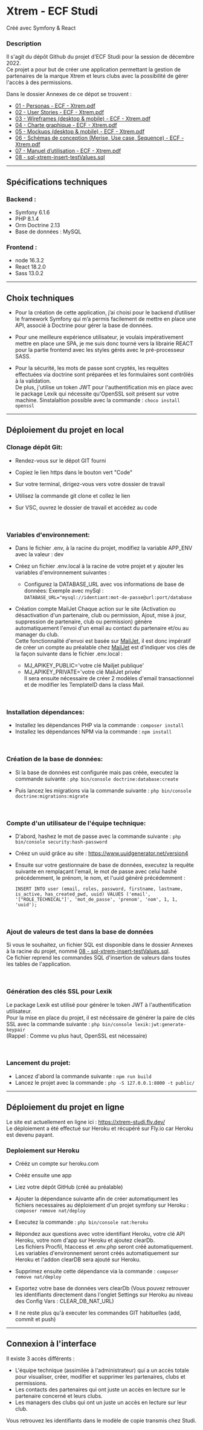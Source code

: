 # Xtrem - ECF Studi
Créé avec Symfony & React

### Description

Il s'agit du dépôt Github du projet d'ECF Studi pour la session de décembre 2022.  
Ce projet a pour but de créer une application permettant la gestion de partenaires de la marque Xtrem et leurs clubs avec la possibilité de gérer l'accès à des permissions.

Dans le dossier Annexes de ce dépot se trouvent :
- [01 - Personas - ECF - Xtrem.pdf](https://github.com/Mat-Boo/xtrem/blob/main/Annexes/01%20-%20Personas%20-%20ECF%20-%20Xtrem.pdf)
- [02 - User Stories - ECF - Xtrem.pdf](https://github.com/Mat-Boo/xtrem/blob/main/Annexes/02%20-%20User%20Stories%20-%20ECF%20-%20Xtrem.pdf)
- [03 - Wireframes (desktop & mobile) - ECF - Xtrem.pdf](https://github.com/Mat-Boo/xtrem/blob/main/Annexes/03%20-%20Wireframes%20(desktop%20%26%20mobile)%20-%20ECF%20-%20Xtrem.pdf)
- [04 - Charte graphique - ECF - Xtrem.pdf](https://github.com/Mat-Boo/xtrem/blob/main/Annexes/04%20-%20Charte%20graphique%20%20-%20ECF%20-%20Xtrem.pdf)
- [05 - Mockups (desktop & mobile) - ECF - Xtrem.pdf](https://github.com/Mat-Boo/xtrem/blob/main/Annexes/05%20-%20Mockups%20(desktop%20%26%20mobile)%20-%20ECF%20-%20Xtrem.pdf)
- [06 - Schémas de conception (Merise, Use case, Sequence) - ECF - Xtrem.pdf](https://github.com/Mat-Boo/xtrem/blob/main/Annexes/06%20-%20Sch%C3%A9mas%20de%20conception%20(Merise%2C%20Use%20case%2C%20Sequence)%20-%20ECF%20-%20Xtrem.pdf)
- [07 - Manuel d’utilisation - ECF - Xtrem.pdf](https://github.com/Mat-Boo/xtrem/blob/main/Annexes/07%20-%20Manuel%20d'utilisation%20-%20ECF%20-%20Xtrem.pdf)
- [08 - sql-xtrem-insert-testValues.sql](https://github.com/Mat-Boo/xtrem/blob/main/Annexes/08%20-%20Sql%20-%20Insert%20testValues%20-%20ECF%20-%20Xtrem.sql)

---

## Spécifications techniques
### Backend :
- Symfony 6.1.6
- PHP 8.1.4
- Orm Doctrine 2.13
- Base de données : MySQL

### Frontend :
- node 16.3.2
- React 18.2.0
- Sass 13.0.2

---

## Choix techniques
- Pour la création de cette application, j’ai choisi pour le backend d’utiliser le framework Symfony qui m’a permis facilement de mettre en place une API, associé à Doctrine pour gérer la base de données.

- Pour une meilleure expérience utilisateur, je voulais impérativement mettre en place une SPA, je me suis donc tourné vers la librairie REACT pour la partie frontend avec les styles gérés avec le pré-processeur SASS.

- Pour la sécurité, les mots de passe sont cryptés, les requêtes effectuées via doctrine sont préparées et les formulaires sont contrôlés à la validation.  
De plus, j'utilise un token JWT pour l'authentification mis en place avec le package Lexik qui nécessite qu'OpenSSL soit présent sur votre machine. 5instalaltion possible avec la commande : `choco install openssl`

---

## Déploiement du projet en local
### Clonage dépôt Git:
- Rendez-vous sur le dépot GIT fourni

- Copiez le lien https dans le bouton vert "Code"

- Sur votre terminal, dirigez-vous vers votre dossier de travail

- Utilisez la commande git clone et collez le lien

- Sur VSC, ouvrez le dossier de travail et accédez au code

<br/>

### Variables d'environnement:
- Dans le fichier .env, à la racine du projet, modifiez la variable APP_ENV avec la valeur : dev
- Créez un fichier .env.local à la racine de votre projet et y ajouter les variables d'environnement suivantes :
  - Configurez la DATABASE_URL avec vos informations de base de données: Exemple avec mySql : `DATABASE_URL="mysql://identiant:mot-de-passe@url:port/database`

- Création compte MailJet
Chaque action sur le site (Activation ou désactivation d'un partenaire, club ou permission, Ajout, mise à jour, suppression de partenaire, club ou permission) génère automatiquement l'envoi d'un email au contact du partenaire et/ou au manager du club.  
Cette fonctionnalité d'envoi est basée sur [MailJet](https://www.mailjet.com/fr/), il est donc impératif de créer un compte au préalable chez [MailJet](https://www.mailjet.com/fr/) est d'indiquer vos clés de la façon suivante dans le fichier .env.local :
  - MJ_APIKEY_PUBLIC='votre clé Mailjet publique'
  - MJ_APIKEY_PRIVATE='votre clé MailJet privée'  
Il sera ensuite nécessaire de créer 2 modèles d'email transactionnel et de modifier les TemplateID dans la class Mail.

<br/>

### Installation dépendances:
- Installez les dépendances PHP via la commande : `composer install`
- Installez les dépendances NPM via la commande : `npm install`

<br/>

### Création de la base de données:

- Si la base de données est configurée mais pas créée, executez la commande suivante : `php bin/console doctrine:database:create`

- Puis lancez les migrations via la commande suivante : `php bin/console doctrine:migrations:migrate`

<br/>

### Compte d'un utilisateur de l'équipe technique:

- D'abord, hashez le mot de passe avec la commande suivante : `php bin/console security:hash-password`

- Créez un uuid grâce au site : https://www.uuidgenerator.net/version4

- Ensuite sur votre gestionnaire de base de données, executez la requête suivante en remplaçant l'email, le mot de passe avec celui hashé précédemment, le prénom, le nom, et l'uuid généré précédemment :

  `INSERT INTO user (email, roles, password, firstname, lastname, is_active, has_created_pwd, uuid) VALUES ('email', '["ROLE_TECHNICAL"]', 'mot_de_passe', 'prenom', 'nom', 1, 1, 'uuid');`
  
<br/>

### Ajout de valeurs de test dans la base de données
Si vous le souhaitez, un  fichier SQL est disponible dans le dossier Annexes à la racine du projet, nommé [08 - sql-xtrem-insert-testValues.sql](https://github.com/Mat-Boo/xtrem/blob/main/Annexes/08%20-%20Sql%20-%20Insert%20testValues%20-%20ECF%20-%20Xtrem.sql).  
Ce fichier reprend les commandes SQL d'insertion de valeurs dans toutes les tables de l'application.

<br/>

### Génération des clés SSL pour Lexik
Le package Lexik est utilisé pour générer le token JWT à l'authentification utilisateur.  
Pour la mise en place du projet, il est nécéssaire de générer la paire de clés SSL avec la commande suivante : `php bin/console lexik:jwt:generate-keypair`  
(Rappel : Comme vu plus haut, OpenSSL est nécessaire)

<br/>

### Lancement du projet:
- Lancez d'abord la commande suivante : `npm run build`
- Lancez le projet avec la commande : `php -S 127.0.0.1:8000 -t public/`

---


## Déploiement du projet en ligne

Le site est actuellement en ligne ici : https://xtrem-studi.fly.dev/  
Le déploiement a été effectué sur Heroku et récupéré sur Fly.io car Heroku est devenu payant.

### Deploiement sur Heroku

- Crééz un compte sur heroku.com

- Crééz ensuite une app

- Liez votre dépôt GitHub (créé au préalable)

- Ajouter la dépendance suivante afin de créer automatiqument les fichiers necessaires au déploiement d'un projet symfony sur Heroku : `composer remove nat/deploy`

- Executez la commande : `php bin/console nat:heroku`

- Répondez aux questions avec votre identifiant Heroku, votre clé API Heroku, votre nom d'app sur Heroku et ajoutez clearDb.  
Les fichiers Procfil, htaccess et .env.php seront créé automatiquement.
Les variables d'environnement seront créés automatiquement sur Heroku et l'addon clearDB sera ajouté sur Heroku.

- Supprimez ensuite cette dépendance via la commande : `composer remove nat/deploy`

- Exportez votre base de données vers clearDb (Vous pouvez retrouver les identifiants directement dans l'onglet Settings sur Heroku au niveau des Config Vars : CLEAR_DB_NAT_URL)

- Il ne reste plus qu'à executer les commandes GIT habituelles (add, commit et push)

---

## Connexion à l'interface
Il existe 3 accès différents :
- L'équipe technique (assimilée à l'administrateur) qui a un accès totale pour visualiser, créer, modifier et supprimer les partenaires, clubs et permissions.
- Les contacts des partenaires qui ont juste un accès en lecture sur le partenaire concerné et leurs clubs.
- Les managers des clubs qui ont un juste un accès en lecture sur leur club.

Vous retrouvez les identifiants dans le modèle de copie transmis chez Studi.